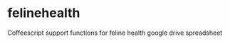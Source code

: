 felinehealth
============

Coffeescript support functions for feline health google drive spreadsheet
